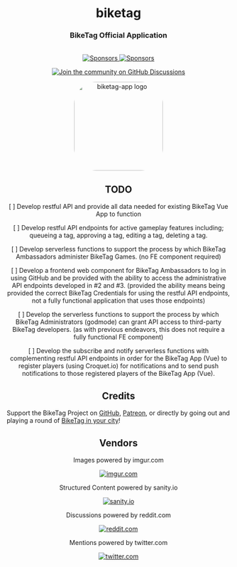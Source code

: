 <h1 align="center" style="border-bottom: none;">biketag</h1>
<h3 align="center">BikeTag Official Application</h3>
<p align="center">
  <br>
  <a href="https://github.com/sponsors/KenEucker">
    <img alt="Sponsors" src="https://img.shields.io/github/sponsors/keneucker">
  </a>
  <a href="https://gitter.im/biketagorg/community">
    <img alt="Sponsors" src="https://badges.gitter.im/gitterHQ/gitter.png">
  </a>
</p>
<p align="center">
  <a href="https://github.com/keneucker/biketag-app/discussions">
    <img alt="Join the community on GitHub Discussions" src="https://img.shields.io/badge/Join%20the%20community-on%20GitHub%20Discussions-blue">
  </a>
</p>

<div align="center">
<img alt="biketag-app logo" src="https://raw.githubusercontent.com/keneucker/biketag-website/production/public/img/biketag-app-logo.jpg" height="auto" width="200" style="border-radius:25%;">
</div>

<div align="center">

## TODO

[ ] Develop restful API and provide all data needed for existing BikeTag Vue App to function

[ ] Develop restful API endpoints for active gameplay features including; queueing a tag, approving a tag, editing a tag, deleting a tag.

[ ] Develop serverless functions to support the process by which BikeTag Ambassadors administer BikeTag Games. (no FE component required)

[ ] Develop a frontend web component for BikeTag Ambassadors to log in using GitHub and be provided with the ability to access the administrative API endpoints developed in #2 and #3. (provided the ability means being provided the correct BikeTag Credentials for using the restful API endpoints, not a fully functional application that uses those endpoints)

[ ] Develop the serverless functions to support the process by which BikeTag Administrators (godmode) can grant API access to third-party BikeTag developers. (as with previous endeavors, this does not require a fully functional FE component)

[ ] Develop the subscribe and notify serverless functions with complementing restful API endpoints in order for the BikeTag App (Vue) to register players (using Croquet.io) for notifications and to send push notifications to those registered players of the BikeTag App (Vue).


</div>


<div align="center">

## Credits

</div>

Support the BikeTag Project on [GitHub][github], [Patreon][patreon], or directly by going out and playing a round of [BikeTag in your city][biketag]!

[twitter]: https://developer.twitter.com/en/docs/twitter-api
[github]: https://github.com/sponsors/KenEucker
[patreon]: https://patreon.com/BikeTag
[node-imgur]: https://github.com/kaimallea/node-imgur
[sanity]: https://www.sanity.io/docs/api-versioning
[imgur]: https://www.npmjs.com/package/imgur/v/next
[reddit]: https://www.npmjs.com/package/snoowrap
[biketag]: https://biketag.org


<div align="center">

  ## Vendors

  Images powered by imgur.com

  [![imgur.com][imgur-image]](https://apidocs.imgur.com/)

  Structured Content powered by sanity.io

  [![sanity.io][sanity-image]](https://www.sanity.io/docs/http-api)

  Discussions powered by reddit.com

  [![reddit.com][reddit-image]](https://www.reddit.com/dev/api/)

  Mentions powered by twitter.com

  [![twitter.com][twitter-image]](https://developer.twitter.com/en/docs)

  [biketag-logo]: https://raw.githubusercontent.com/keneucker/biketag-website/production/public/img/biketag-app-logo.jpg
  [imgur-image]: https://raw.githubusercontent.com/keneucker/biketag-website/production/public/img/imgur-logo.png
  [sanity-image]: https://raw.githubusercontent.com/keneucker/biketag-website/production/public/img/sanity-logo.png
  [reddit-image]: https://raw.githubusercontent.com/keneucker/biketag-website/production/public/img/reddit-logo.png
  [twitter-image]: https://raw.githubusercontent.com/keneucker/biketag-website/production/public/img/twitter-logo.png
</div>
